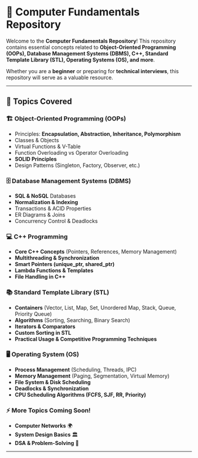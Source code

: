 # 🚀 Computer Fundamentals Repository

Welcome to the **Computer Fundamentals Repository**! This repository contains essential concepts related to **Object-Oriented Programming (OOPs), Database Management Systems (DBMS), C++, Standard Template Library (STL), Operating Systems (OS), and more**.  

Whether you are a **beginner** or preparing for **technical interviews**, this repository will serve as a valuable resource.  

---

## 📖 Topics Covered
### 🏗️ **Object-Oriented Programming (OOPs)**
- Principles: **Encapsulation, Abstraction, Inheritance, Polymorphism**
- Classes & Objects
- Virtual Functions & V-Table
- Function Overloading vs Operator Overloading
- **SOLID Principles**
- Design Patterns (Singleton, Factory, Observer, etc.)

### 🗄️ **Database Management Systems (DBMS)**
- **SQL & NoSQL** Databases
- **Normalization & Indexing**
- Transactions & ACID Properties
- ER Diagrams & Joins
- Concurrency Control & Deadlocks

### 💻 **C++ Programming**
- **Core C++ Concepts** (Pointers, References, Memory Management)
- **Multithreading & Synchronization**
- **Smart Pointers (unique_ptr, shared_ptr)**
- **Lambda Functions & Templates**
- **File Handling in C++**

### 📚 **Standard Template Library (STL)**
- **Containers** (Vector, List, Map, Set, Unordered Map, Stack, Queue, Priority Queue)
- **Algorithms** (Sorting, Searching, Binary Search)
- **Iterators & Comparators**
- **Custom Sorting in STL**
- **Practical Usage & Competitive Programming Techniques**

### 🖥️ **Operating System (OS)**
- **Process Management** (Scheduling, Threads, IPC)
- **Memory Management** (Paging, Segmentation, Virtual Memory)
- **File System & Disk Scheduling**
- **Deadlocks & Synchronization**
- **CPU Scheduling Algorithms (FCFS, SJF, RR, Priority)**

### ⚡ **More Topics Coming Soon!**
- **Computer Networks** 🌍
- **System Design Basics** 🏛️
- **DSA & Problem-Solving** 🔢

---





